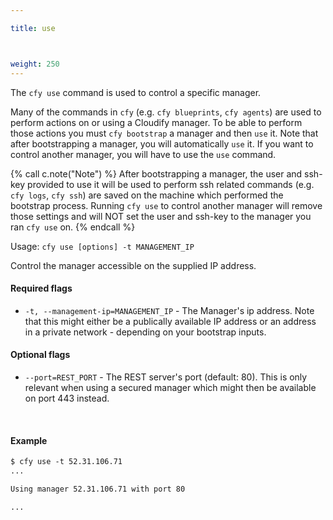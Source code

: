 ```yaml
---

title: use



weight: 250
---
```


The `cfy use` command is used to control a specific manager.

Many of the commands in `cfy` (e.g. `cfy blueprints`, `cfy agents`) are used to perform actions on or using a Cloudify manager. To be able to perform those actions you must `cfy bootstrap` a manager and then `use` it. Note that after bootstrapping a manager, you will automatically `use` it. If you want to control another manager, you will have to use the `use` command.

{% call c.note("Note") %}
After bootstrapping a manager, the user and ssh-key provided to use it will be used to perform ssh related commands (e.g. `cfy logs`, `cfy ssh`) are saved on the machine which performed the bootstrap process. Running `cfy use` to control another manager will remove those settings and will NOT set the user and ssh-key to the manager you ran `cfy use` on.
{% endcall %}

Usage: `cfy use [options] -t MANAGEMENT_IP`

Control the manager accessible on the supplied IP address.

#### Required flags

*  `-t, --management-ip=MANAGEMENT_IP` - The Manager's ip address. Note that this might either be a publically available IP address or an address in a private network - depending on your bootstrap inputs.

#### Optional flags

* `--port=REST_PORT` - The REST server's port (default: 80). This is only relevant when using a secured manager which might then be available on port 443 instead.


&nbsp;
#### Example

```markdown
$ cfy use -t 52.31.106.71
...

Using manager 52.31.106.71 with port 80

...
```